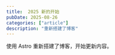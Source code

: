 ```yaml
---
title:  2025 新的开始
pubDate: 2025-08-26
categories: ["article"]
description: "重新搭建了博客"
---
```


使用 Astro 重新搭建了博客，开始更新内容。